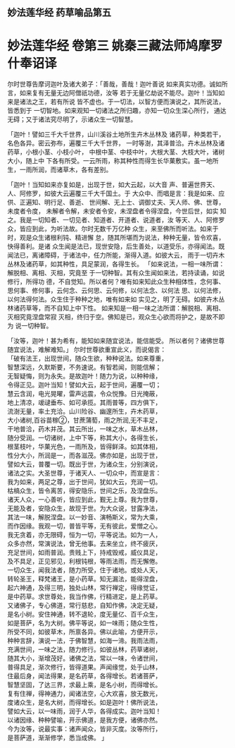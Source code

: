 ## 妙法莲华经 药草喻品第五
# 妙法莲华经 卷第三 姚秦三藏法师鸠摩罗什奉诏译

尔时世尊告摩诃迦叶及诸大弟子：「善哉，善哉！迦叶善说
如来真实功德。诚如所言，如来复有无量无边阿僧祇功德，汝等
若于无量亿劫说不能尽。迦叶！当知如来是诸法之王，若有所说
皆不虚也。于一切法，以智方便而演说之，其所说法，皆悉到于
一切智地。如来观知一切诸法之所归趣，亦知一切众生深心所行，
通达无碍；又于诸法究尽明了，示诸众生一切智慧。

「迦叶！譬如三千大千世界，山川溪谷土地所生卉木丛林及
诸药草，种类若干，名色各异。密云弥布，遍覆三千大千世界，
一时等澍，其泽普洽。卉木丛林及诸药草，小根小茎、小枝小叶，
中根中茎、中枝中叶，大根大茎、大枝大叶，诸树大小，随上中
下各有所受。一云所雨，称其种性而得生长华菓敷实。虽一地所
生，一雨所润，而诸草木，各有差别。

「迦叶！当知如来亦复如是，出现于世，如大云起，以大音
声、普遍世界天、人、阿修罗，如彼大云遍覆三千大千国土。于
大众中、而唱是言：我是如来、应供、正遍知、明行足、善逝、
世间解、无上士、调御丈夫、天人师、佛、世尊，未度者令度，
未解者令解，未安者令安，未涅盘者令得涅盘，今世后世，如实
知之。我是一切知者、一切见者、知道者、开道者、说道者，汝
等天、人、阿修罗众，皆应到此，为听法故。尔时无数千万亿种
众生，来至佛所而听法。如来于时，观是众生诸根利钝、精进懈
怠，随其所堪而为说法，种种无量，皆令欢喜，快得善利。是诸
众生闻是法已，现世安隐，后生善处，以道受乐，亦得闻法。既
闻法已，离诸障碍，于诸法中，任力所能，渐得入道。如彼大云，
雨于一切卉木丛林及诸药草，如其种性，具足蒙润，各得生长。
「如来说法，一相一味所谓：解脱相、离相、灭相，究竟至
于一切种智。其有众生闻如来法，若持读诵，如说修行，所得功
德，不自觉知。所以者何？唯有如来知此众生种相体性，念何事、
思何事、修何事，云何念、云何思、云何修，以何法念、以何法
思、以何法修，以何法得何法。众生住于种种之地，唯有如来如
实见之，明了无碍。如彼卉木丛林诸药草等，而不自知上中下性。
如来知是一相一味之法所谓：解脱相、离相、灭相究竟涅盘常寂
灭相，终归于空。佛知是已，观众生心欲而将护之，是故不即为
说一切种智。

「汝等，迦叶！甚为希有，能知如来随宜说法，能信能受。
所以者何？诸佛世尊随宜说法，难解难知。」
尔时世尊欲重宣此义，而说偈言：  
「破有法王，出现世间，随众生欲，种种说法。如来尊重，  
智慧深远，久默斯要，不务速说。有智若闻，则能信解；  
无智疑悔，则为永失。是故迦叶！随力为说，以种种缘，  
令得正见。迦叶当知！譬如大云，起于世间，遍覆一切；  
慧云含润，电光晃曜，雷声远震，令众悦豫。日光掩蔽，  
地上清凉，叆叇垂布、如可承揽。其雨普等，四方俱下，  
流澍无量，率土充洽。山川险谷、幽邃所生，卉木药草，  
大小诸树,百谷苗稼②，甘蔗蒲萄，雨之所润,无不丰足，  
干地普洽，药木并茂。其云所出，一味之水，草木丛林，  
随分受润。一切诸树，上中下等，称其大小，各得生长，  
根茎枝叶，华菓光色，一雨所及，皆得鲜泽。如其体相，  
性分大小，所润是一，而各滋茂。佛亦如是，出现于世，  
譬如大云，普覆一切。既出于世，为诸众生，分别演说，  
诸法之实。大圣世尊，于诸天人、一切众中，而宣是言：  
我为如来，两足之尊，出于世间，犹如大云，充润一切。  
枯槁众生，皆令离苦，得安隐乐，世间之乐，及涅盘乐。  
诸天人众，一心善听，皆应到此，觐无上尊。我为世尊，  
无能及者，安隐众生，故现于世。为大众说，甘露净法，  
其法一味，解脱涅盘。以一妙音、演畅斯义，常为大乘，  
而作因缘。我观一切，普皆平等，无有彼此，爱憎之心。  
我无贪着，亦无限碍，恒为一切，平等说法。如为一人，  
众多亦然，常演说法，曾无他事。去来坐立，终不疲厌，  
充足世间，如雨普润。贵贱上下，持戒毁戒，威仪具足，  
及不具足，正见邪见，利根钝根，等雨法雨，而无懈倦。  
一切众生，闻我法者，随力所受，住于诸地。或处人天，  
转轮圣王，释梵诸王，是小药草。知无漏法，能得涅盘，  
起六神通，及得三明，独处山林，常行禅定，得缘觉证，  
是中药草。求世尊处，我当作佛，行精进定，是上药草。  
又诸佛子，专心佛道，常行慈悲，自知作佛，决定无疑，  
是名小树。安住神通，转不退轮，度无量亿、百千众生，  
如是菩萨，名为大树。佛平等说，如一味雨；随众生性，  
所受不同，如彼草木，所禀各异。佛以此喻，方便开示，  
种种言辞，演说一法，于佛智慧，如海一渧。我雨法雨，  
充满世间，一味之法，随力修行。如彼丛林，药草诸树，  
随其大小，渐增茂好。诸佛之法，常以一味，令诸世间，  
普得具足，渐次修行，皆得道果。声闻缘觉，处于山林，  
住最后身，闻法得果，是名药草，各得增长。若诸菩萨，  
智慧坚固，了达三界，求最上乘，是名小树，而得增长。  
复有住禅，得神通力，闻诸法空，心大欢喜，放无数光，  
度诸众生，是名大树，而得增长。如是迦叶！佛所说法，  
譬如大云，以一味雨，润于人华，各得成实。迦叶当知！  
以诸因缘、种种譬喻，开示佛道，是我方便，诸佛亦然。  
今为汝等，说最实事：诸声闻众，皆非灭度。汝等所行，  
是菩萨道，渐渐修学，悉当成佛。 」  


